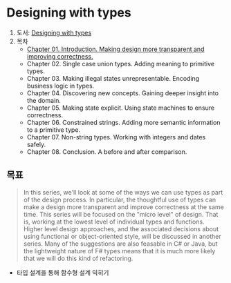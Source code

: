 # Designing with types 
1. 도서: [Designing with types](https://swlaschin.gitbooks.io/fsharpforfunandprofit/content/series/designing-with-types.html)  
1. 목차
   - [Chapter 01. Introduction. Making design more transparent and improving correctness.](./Ch01)
   - Chapter 02. Single case union types. Adding meaning to primitive types.
   - Chapter 03. Making illegal states unrepresentable. Encoding business logic in types.
   - Chapter 04. Discovering new concepts. Gaining deeper insight into the domain.
   - Chapter 05. Making state explicit. Using state machines to ensure correctness.
   - Chapter 06. Constrained strings. Adding more semantic information to a primitive type.
   - Chapter 07. Non-string types. Working with integers and dates safely.
   - Chapter 08. Conclusion. A before and after comparison.
   
## 목표
> In this series, we'll look at some of the ways we can use types as part of the design process. In particular, the thoughtful use of types can make a design more transparent and improve correctness at the same time.
> This series will be focused on the "micro level" of design. That is, working at the lowest level of individual types and functions. Higher level design approaches, and the associated decisions about using functional or object-oriented style, will be discussed in another series.
> Many of the suggestions are also feasable in C# or Java, but the lightweight nature of F# types means that it is much more likely that we will do this kind of refactoring.

- 타입 설계을 통해 함수형 설계 익히기